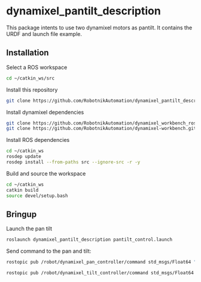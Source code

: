 # dynamixel_pantilt_description

This package intents to use two dynamixel motors as pantilt. It contains the URDF and launch file example.

## Installation

Select a ROS workspace

```bash
cd ~/catkin_ws/src
```

Install this repository

```bash
git clone https://github.com/RobotnikAutomation/dynamixel_pantilt_description.git
```

Install dynamixel dependencies

```bash
git clone https://github.com/RobotnikAutomation/dynamixel_workbench_ros_control.git
git clone https://github.com/RobotnikAutomation/dynamixel-workbench.git
```

Install ROS dependencies

```bash
cd ~/catkin_ws
rosdep update
rosdep install --from-paths src --ignore-src -r -y
```
Build and source the workspace

```bash
cd ~/catkin_ws
catkin build
source devel/setup.bash
```

## Bringup

Launch the pan tilt

```bash
roslaunch dynamixel_pantilt_description pantilt_control.launch
```

Send command to the pan and tilt:

```bash
rostopic pub /robot/dynamixel_pan_controller/command std_msgs/Float64 "data: 0.7"
```

```bash
rostopic pub /robot/dynamixel_tilt_controller/command std_msgs/Float64 "data: 0.3"
```